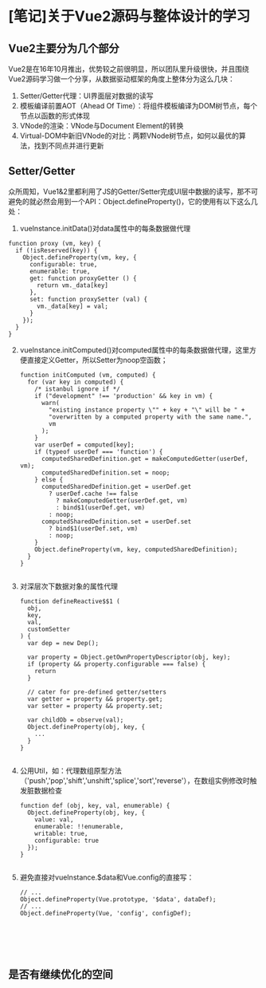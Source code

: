 # [笔记]关于Vue2源码与整体设计的学习


## Vue2主要分为几个部分

Vue2是在16年10月推出，优势较之前很明显，所以团队里升级很快，并且围绕Vue2源码学习做一个分享，从数据驱动框架的角度上整体分为这么几块：

1. Setter/Getter代理：UI界面层对数据的读写
2. 模板编译前置AOT（Ahead Of Time）：将组件模板编译为DOM树节点，每个节点以函数的形式体现
3. VNode的渲染：VNode与Document Element的转换
4. Virtual-DOM中新旧VNode的对比：两颗VNode树节点，如何以最优的算法，找到不同点并进行更新


## Setter/Getter

众所周知，Vue1&2里都利用了JS的Getter/Setter完成UI层中数据的读写，那不可避免的就必然会用到一个API：Object.defineProperty()，它的使用有以下这么几处：

1. vueInstance.initData()对data属性中的每条数据做代理

```
function proxy (vm, key) {
  if (!isReserved(key)) {
    Object.defineProperty(vm, key, {
      configurable: true,
      enumerable: true,
      get: function proxyGetter () {
        return vm._data[key]
      },
      set: function proxySetter (val) {
        vm._data[key] = val;
      }
    });
  }
}
```


2. vueInstance.initComputed()对computed属性中的每条数据做代理，这里方便直接定义Getter，所以Setter为noop空函数；

	````
	function initComputed (vm, computed) {
	  for (var key in computed) {
	    /* istanbul ignore if */
	    if ("development" !== 'production' && key in vm) {
	      warn(
	        "existing instance property \"" + key + "\" will be " +
	        "overwritten by a computed property with the same name.",
	        vm
	      );
	    }
	    var userDef = computed[key];
	    if (typeof userDef === 'function') {
	      computedSharedDefinition.get = makeComputedGetter(userDef, vm);
	      computedSharedDefinition.set = noop;
	    } else {
	      computedSharedDefinition.get = userDef.get
	        ? userDef.cache !== false
	          ? makeComputedGetter(userDef.get, vm)
	          : bind$1(userDef.get, vm)
	        : noop;
	      computedSharedDefinition.set = userDef.set
	        ? bind$1(userDef.set, vm)
	        : noop;
	    }
	    Object.defineProperty(vm, key, computedSharedDefinition);
	  }
	}


3. 对深层次下数据对象的属性代理

	````
	function defineReactive$$1 (
	  obj,
	  key,
	  val,
	  customSetter
	) {
	  var dep = new Dep();

	  var property = Object.getOwnPropertyDescriptor(obj, key);
	  if (property && property.configurable === false) {
	    return
	  }

	  // cater for pre-defined getter/setters
	  var getter = property && property.get;
	  var setter = property && property.set;

	  var childOb = observe(val);
	  Object.defineProperty(obj, key, {
	  	...
	  }
	}


4. 公用Util，如：代理数组原型方法（'push','pop','shift','unshift','splice','sort','reverse'），在数组实例修改时触发脏数据检查

	````
	function def (obj, key, val, enumerable) {
	  Object.defineProperty(obj, key, {
	    value: val,
	    enumerable: !!enumerable,
	    writable: true,
	    configurable: true
	  });
	}


5. 避免直接对vueInstance.$data和Vue.config的直接写：

	````
	// ...
	Object.defineProperty(Vue.prototype, '$data', dataDef);
	// ...
	Object.defineProperty(Vue, 'config', configDef);






## 是否有继续优化的空间








